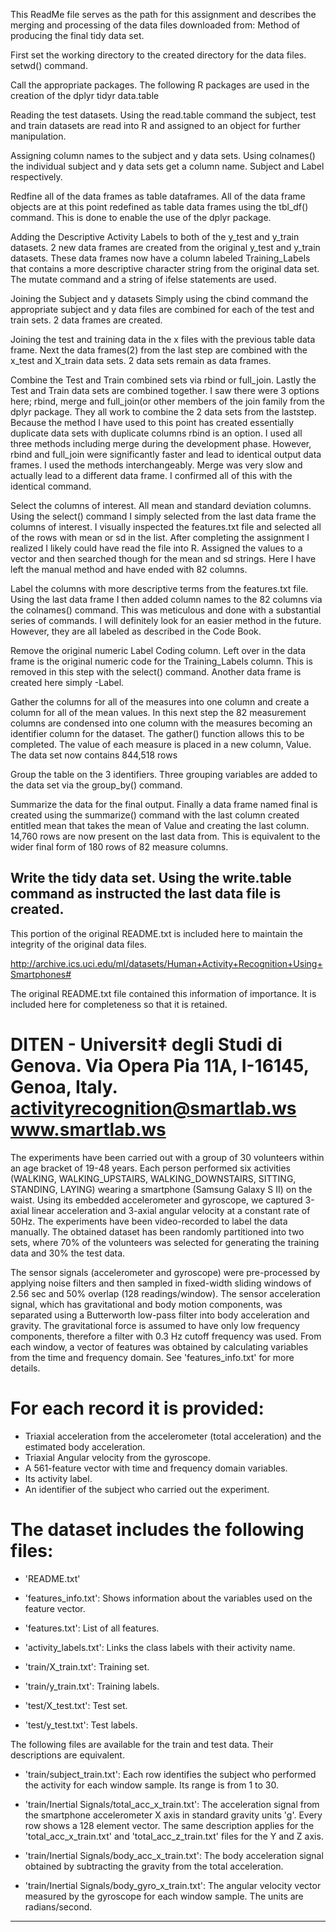 This ReadMe file serves as the path for this assignment and describes the merging and
processing of the data files downloaded from:
Method of producing the final tidy data set.

First set the working directory to the created directory for the data files.
setwd() command.

Call the appropriate packages.
The following R packages are used in the creation of the 
	dplyr
	tidyr
	data.table

Reading the test datasets. 
Using the read.table command the subject, test and train datasets are read into R and 
assigned to an object for further manipulation.

Assigning column names to the subject and y data sets.
Using colnames() the individual subject and y data sets get a column name.
Subject and Label respectively.

Redfine all of the data frames as table dataframes.
All of the data frame objects are at this point redefined as table data frames using 
the tbl_df() command. This is done to enable the use of the dplyr package.

Adding the Descriptive Activity Labels to both of the y_test and y_train datasets.
2 new data frames are created from the original y_test and y_train datasets. These 
data frames now have a column labeled Training_Labels that contains a more descriptive 
character string from the original data set. The mutate command and a string of ifelse 
statements are used.
                                                                          
Joining the Subject and y datasets
Simply using the cbind command the appropriate subject and y data files are combined for 
each of the test and train sets. 2 data frames are created.

Joining the test and training data in the x files with the previous table data frame.
Next the data frames(2) from the last step are combined with the x_test and X_train data 
sets. 2 data sets remain as data frames.

Combine the Test and Train combined sets via rbind or full_join.
Lastly the Test and Train data sets are combined together. I saw there were 3 options 
here; rbind, merge and full_join(or other members of the join family from the dplyr 
package. They all work to combine the 2 data sets from the laststep. Because 
the method I have used to this point has created essentially duplicate data sets with 
duplicate columns rbind is an option. I used all three methods including 
merge during the development phase. However, rbind and full_join were significantly 
faster and lead to identical output data frames. I used the methods interchangeably.
Merge was very slow and actually lead to a different data frame. I confirmed all of this 
with the identical command.

Select the columns of interest. All mean and standard deviation columns.
Using the select() command I simply selected from the last data frame the columns of 
interest. I visually inspected the features.txt file and selected all of the rows with 
mean or sd in the list. After completing the assignment I realized I likely could have 
read the file into R. Assigned the values to a vector and then searched though for the 
mean and sd strings. Here I have left the manual method and have ended with 82 columns.

Label the columns with more descriptive terms from the features.txt file.
Using the last data frame I then added column names to the 82 columns via the colnames() 
command. This was meticulous and done with a substantial series of commands. I will
definitely look for an easier method in the future. However, they are all labeled as 
described in the Code Book.

Remove the original numeric Label Coding column.
Left over in the data frame is the original numeric code for the Training_Labels column. 
This is removed in this step with the select() command. Another data frame is created 
here simply -Label.

Gather the columns for all of the measures into one column and create a column
for all of the mean values.
In this next step the 82 measurement columns are condensed into one column with the 
measures becoming an identifier column for the dataset. The gather() function allows 
this to be completed. The value of each measure is placed in a new column, Value.
The data set now contains 844,518 rows

Group the table on the 3 identifiers.
Three grouping variables are added to the data set via the group_by() command.

Summarize the data for the final output.
Finally a data frame named final is created using the summarize() command with the last 
column created entitled mean that takes the mean of Value and creating the last column.
14,760 rows are now present on the last data from. This is equivalent to the wider final 
form of 180 rows of 82 measure columns. 

Write the tidy data set. 
Using the write.table command as instructed the last data file is created.
-----------------------------------------------------------------------------------------
This portion of the original README.txt is included here to maintain the integrity 
of the original data files.

http://archive.ics.uci.edu/ml/datasets/Human+Activity+Recognition+Using+Smartphones#

The original README.txt file contained this information of importance. It is included 
here for completeness so that it is retained.

DITEN - Universit‡ degli Studi di Genova.
Via Opera Pia 11A, I-16145, Genoa, Italy.
activityrecognition@smartlab.ws
www.smartlab.ws
==================================================================

The experiments have been carried out with a group of 30 volunteers within an age bracket
 of 19-48 years. Each person performed six activities
  (WALKING, WALKING_UPSTAIRS, WALKING_DOWNSTAIRS, SITTING, STANDING, LAYING) 
  wearing a smartphone (Samsung Galaxy S II) on the waist. Using its embedded 
  accelerometer and gyroscope, we captured 3-axial linear acceleration and 3-axial 
  angular velocity at a constant rate of 50Hz. The experiments have been video-recorded 
  to label the data manually. The obtained dataset has been randomly partitioned into 
  two sets, where 70% of the volunteers was selected for generating the training data 
  and 30% the test data. 

The sensor signals (accelerometer and gyroscope) were pre-processed by applying noise
 filters and then sampled in fixed-width sliding windows of 2.56 sec and 50% overlap
  (128 readings/window). The sensor acceleration signal, which has gravitational and
   body motion components, was separated using a Butterworth low-pass filter into body 
   acceleration and gravity. The gravitational force is assumed to have only low 
   frequency components, therefore a filter with 0.3 Hz cutoff frequency was used. 
   From each window, a vector of features was obtained by calculating variables from 
   the time and frequency domain. See 'features_info.txt' for more details. 

For each record it is provided:
======================================

- Triaxial acceleration from the accelerometer (total acceleration) and the estimated 
body acceleration.
- Triaxial Angular velocity from the gyroscope. 
- A 561-feature vector with time and frequency domain variables. 
- Its activity label. 
- An identifier of the subject who carried out the experiment.

The dataset includes the following files:
=========================================

- 'README.txt'

- 'features_info.txt': Shows information about the variables used on the feature vector.

- 'features.txt': List of all features.

- 'activity_labels.txt': Links the class labels with their activity name.

- 'train/X_train.txt': Training set.

- 'train/y_train.txt': Training labels.

- 'test/X_test.txt': Test set.

- 'test/y_test.txt': Test labels.

The following files are available for the train and test data. Their descriptions are
 equivalent. 

- 'train/subject_train.txt': Each row identifies the subject who performed the activity
 for each window sample. Its range is from 1 to 30. 

- 'train/Inertial Signals/total_acc_x_train.txt': The acceleration signal from the
 smartphone accelerometer X axis in standard gravity units 'g'. Every row shows a 128
  element vector. The same description applies for the 'total_acc_x_train.txt' 
  and 'total_acc_z_train.txt' files for the Y and Z axis. 

- 'train/Inertial Signals/body_acc_x_train.txt': The body acceleration signal obtained
 by subtracting the gravity from the total acceleration. 

- 'train/Inertial Signals/body_gyro_x_train.txt': The angular velocity vector measured
 by the gyroscope for each window sample. The units are radians/second.  
 
-----------------------------------------------------------------------------------------